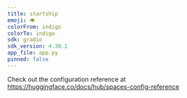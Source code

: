 ```yaml
---
title: startship
emoji: 👁
colorFrom: indigo
colorTo: indigo
sdk: gradio
sdk_version: 4.38.1
app_file: app.py
pinned: false
---
```


Check out the configuration reference at https://huggingface.co/docs/hub/spaces-config-reference

